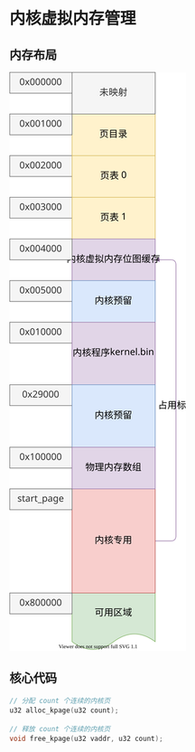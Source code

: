 # 内核虚拟内存管理

## 内存布局

![](./images/memory_map_03.drawio.svg)

## 核心代码

```c++
// 分配 count 个连续的内核页
u32 alloc_kpage(u32 count);

// 释放 count 个连续的内核页
void free_kpage(u32 vaddr, u32 count);
```
